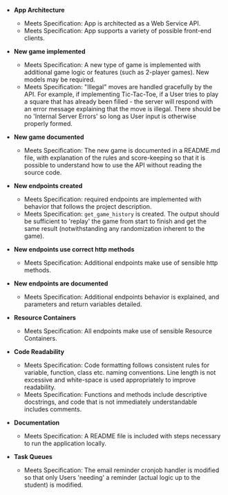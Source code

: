 - **App Architecture**
    - Meets Specification: App is architected as a Web Service API.
    - Meets Specification: App supports a variety of possible front-end clients.

- **New game implemented**
    - Meets Specification: A new type of game is implemented with additional
    game logic or features (such as 2-player games). New models may be required.
    - Meets Specification: "Illegal" moves are handled gracefully by the API. For
    example, if implementing Tic-Tac-Toe, if a User tries to play a square that 
    has already been filled - the server will respond with an error message
    explaining that the move is illegal. There should be no 'Internal Server
    Errors' so long as User input is otherwise properly formed.
    
- **New game documented**
    - Meets Specification: The new game is documented in a README.md file, with
    explanation of the rules and score-keeping so that it is possible to
    understand how to use the API without reading the source code.
    
- **New endpoints created**
    - Meets Specification: required endpoints are implemented with behavior that
    follows the project description.
    - Meets Specification: `get_game_history` is created. The output should be
    sufficient to 'replay' the game from start to finish and get the same result
    (notwithstanding any randomization inherent to the game).
    
- **New endpoints use correct http methods**
    - Meets Specification: Additional endpoints make use of sensible http methods.
    
- **New endpoints are documented**
    - Meets Specification: Additional endpoints behavior is explained, and
    parameters and return variables detailed.

- **Resource Containers**
    - Meets Specification: All endpoints make use of sensible Resource Containers.

- **Code Readability**
    - Meets Specification: Code formatting follows consistent rules for variable,
    function, class etc. naming conventions. Line length is not excessive and
    white-space is used appropriately to improve readability.
    - Meets Specification: Functions and methods include descriptive docstrings,
    and code that is not immediately understandable includes comments.
     
- **Documentation**
    - Meets Specification: A README file is included with steps necessary to run
    the application locally.
    
- **Task Queues**
    - Meets Specification: The email reminder cronjob handler is modified so 
    that only Users 'needing' a reminder (actual logic up to the student) is
    modified.
    